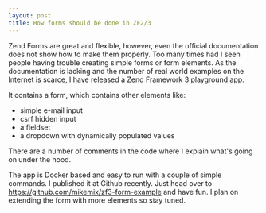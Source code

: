 ```yaml
---
layout: post
title: How forms should be done in ZF2/3
---
```


Zend Forms are great and flexible, however, even the official documentation does not show how to make them properly. Too many times had I seen people having trouble creating simple forms or form elements.
As the documentation is lacking and the number of real world examples on the Internet is scarce, I have released a Zend Framework 3 playground app.

It contains a form, which contains other elements like:
* simple e-mail input
* csrf hidden input
* a fieldset
* a dropdown with dynamically populated values

There are a number of comments in the code where I explain what's going on under the hood.

The app is Docker based and easy to run with a couple of simple commands. I published it at Github recently. Just head over to https://github.com/mikemix/zf3-form-example and have fun. I plan on extending the form with more elements so stay tuned.
